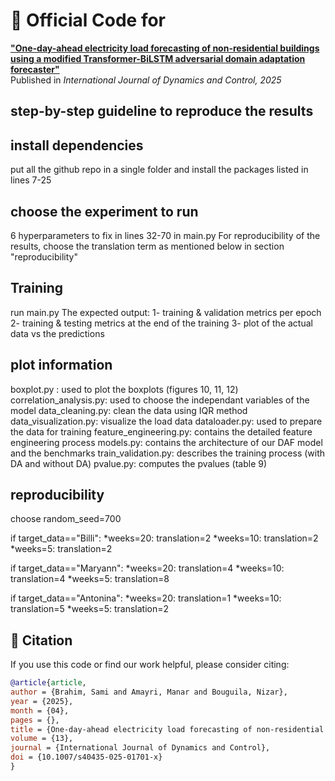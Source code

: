# 🔬 Official Code for 
[**"One-day-ahead electricity load forecasting of non-residential buildings using a modified Transformer-BiLSTM adversarial domain adaptation forecaster"**](https://doi.org/10.1007/s40435-025-01701-x)  
Published in *International Journal of Dynamics and Control, 2025*


## step-by-step guideline to reproduce the results

## install dependencies
put all the github repo in a single folder and install the packages listed in lines 7-25

## choose the experiment to run
6 hyperparameters to fix in lines 32-70 in main.py 
For reproducibility of the results, choose the translation term as mentioned below in section "reproducibility"

## Training
run main.py
The expected output: 
1- training & validation metrics per epoch
2- training & testing metrics at the end of the training
3- plot of the actual data vs the predictions


## plot information
boxplot.py : used to plot the boxplots (figures 10, 11, 12)
correlation_analysis.py: used to choose the independant variables of the model
data_cleaning.py: clean the data using IQR method
data_visualization.py: visualize the load data
dataloader.py: used to prepare the data for training
feature_engineering.py: contains the detailed feature engineering process
models.py: contains the architecture of our DAF model and the benchmarks
train_validation.py: describes the training process (with DA and without DA)
pvalue.py: computes the pvalues (table 9)


## reproducibility
choose random_seed=700

if target_data=="Billi":
    *weeks=20: translation=2
    *weeks=10: translation=2
    *weeks=5: translation=2

if target_data=="Maryann":
    *weeks=20: translation=4
    *weeks=10: translation=4
    *weeks=5: translation=8

if target_data=="Antonina":
    *weeks=20: translation=1
    *weeks=10: translation=5
    *weeks=5: translation=2

## 📖 Citation

If you use this code or find our work helpful, please consider citing:

```bibtex
@article{article,
author = {Brahim, Sami and Amayri, Manar and Bouguila, Nizar},
year = {2025},
month = {04},
pages = {},
title = {One-day-ahead electricity load forecasting of non-residential buildings using a modified Transformer-BiLSTM adversarial domain adaptation forecaster},
volume = {13},
journal = {International Journal of Dynamics and Control},
doi = {10.1007/s40435-025-01701-x}
}


